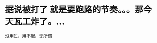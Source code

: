 # 据说被打了 就是要跑路的节奏。。。那今天瓦工炸了。...


没用过，用不起，无所谓<img src="static/image/smiley/default/smile.gif" smilieid="1" border="0" alt="" />
